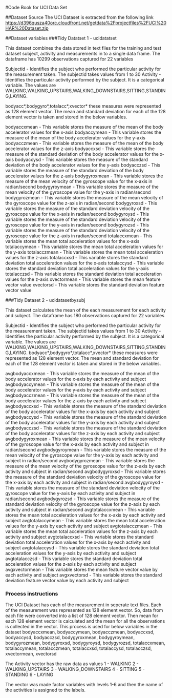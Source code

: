 #Code Book for UCI Data Set

##Dataset Source
 The UCI Dataset is extracted from the following link
 https://d396qusza40orc.cloudfront.net/getdata%2Fprojectfiles%2FUCI%20HAR%20Dataset.zip
 
 
##Dataset variables
###Tidy Datatset 1 - ucidatatset

  This dataset combines the data stored in text files for the training and test dataset subject, activity and measurements in to a single data frame. The dataframe has 10299 observations captured for 22 variables

Subjectid - Identifies the subject who performed the particular activity for the measurement taken. The subjectid takes values from 1 to 30
Activity - Identifies the particular activity performed by the subject. It is a categorical variable. The values are
WALKING,WALKING_UPSTAIRS,WALKING_DOWNSTAIRS,SITTING,STANDING,LAYING. 

bodyacc*,bodygyro*,totalacc*,xvector* these measures were represented as 128 element vector. The mean and standard deviation for each of the 128 element vector is taken and stored in the below variables.

bodyaccxmean - This variable stores the measure of the mean of the body accelerator values for the x-axis
bodyaccymean - This variable stores the measure of the mean of the body accelerator values for the y-axis
bodyacczmean - This variable stores the measure of the mean of the body accelerator values for the z-axis
bodyaccxsd - This variable stores the measure of the standard deviation of the body accelerator values for the x-axis
bodyaccysd - This variable stores the measure of the standard deviation of the body accelerator values for the y-axis
bodyacczsd - This variable stores the measure of the standard deviation of the body accelerator values for the z-axis
bodygyroxmean - This variable stores the measure of the mean velocity of the gyroscope value for the x-axis in radian/second
bodygyroymean - This variable stores the measure of the mean velocity of the gyroscope value for the y-axis in radian/second
bodygyrozmean - This variable stores the measure of the mean velocity of the gyroscope value for the z-axis in radian/second
bodygyroxsd - This variable stores the measure of the standard deviation velocity of the gyroscope value for the x-axis in radian/second
bodygyroysd - This variable stores the measure of the standard deviation velocity of the gyroscope value for the y-axis in radian/second
bodygyrozsd - This variable stores the measure of the standard deviation velocity of the gyroscope value for the z-axis in radian/second
totalaccxmean - This variable stores the mean total acceleration values for the x-axis
totalaccymean - This variable stores the mean total acceleration values for the y-axis
totalacczmean - This variable stores the mean total acceleration values for the z-axis
totalaccxsd - This variable stores the standard deviation total acceleration values for the x-axis
totalaccysd - This variable stores the standard deviation total acceleration values for the y-axis
totalacczsd - This variable stores the standard deviation total acceleration values for the z-axis
xvectormean - This variable stores the mean feature vector value
xvectorsd - This variable stores the standard deviation feature vector value

###Tidy Dataset 2 - ucidatasetbysubj

  This dataset calculates the mean of the each measurement for each activity and  subject. The dataframe has 180 observations captured for 22 variables
  
Subjectid - Identifies the subject who performed the particular activity for the measurement taken. The subjectid takes values from 1 to 30
Activity - Identifies the particular activity performed by the subject. It is a categorical variable. The values are
WALKING,WALKING_UPSTAIRS,WALKING_DOWNSTAIRS,SITTING,STANDING,LAYING. 
bodyacc*,bodygyro*,totalacc*,xvector* these measures were represented as 128 element vector. The mean and standard deviation for each of the 128 element vector is taken and stored in the below variables.

avgbodyaccxmean - This variable stores the measure of the mean of the body accelerator values for the x-axis by each activity and subject
avgbodyaccymean - This variable stores the measure of the mean of the body accelerator values for the y-axis by each activity and subject
avgbodyacczmean - This variable stores the measure of the mean of the body accelerator values for the z-axis by each activity and subject
avgbodyaccxsd - This variable stores the measure of the standard deviation of the body accelerator values for the x-axis by each activity and subject
avgbodyaccysd - This variable stores the measure of the standard deviation of the body accelerator values for the y-axis by each activity and subject
avgbodyacczsd - This variable stores the measure of the standard deviation of the body accelerator values for the z-axis by each activity and subject
avgbodygyroxmean - This variable stores the measure of the mean velocity of the gyroscope value for the x-axis by each activity and subject in radian/second
avgbodygyroymean - This variable stores the measure of the mean velocity of the gyroscope value for the y-axis by each activity and subject in radian/second
avgbodygyrozmean - This variable stores the measure of the mean velocity of the gyroscope value for the z-axis by each activity and subject in radian/second
avgbodygyroxsd - This variable stores the measure of the standard deviation velocity of the gyroscope value for the x-axis by each activity and subject in radian/second
avgbodygyroysd - This variable stores the measure of the standard deviation velocity of the gyroscope value for the y-axis by each activity and subject in radian/second
avgbodygyrozsd - This variable stores the measure of the standard deviation velocity of the gyroscope value for the z-axis by each activity and subject in radian/second
avgtotalaccxmean - This variable stores the mean total acceleration values for the x-axis by each activity and subject
avgtotalaccymean - This variable stores the mean total acceleration values for the y-axis by each activity and subject
avgtotalacczmean - This variable stores the mean total acceleration values for the z-axis by each activity and subject
avgtotalaccxsd - This variable stores the standard deviation total acceleration values for the x-axis by each activity and subject
avgtotalaccysd - This variable stores the standard deviation total acceleration values for the y-axis by each activity and subject
avgtotalacczsd - This variable stores the standard deviation total acceleration values for the z-axis by each activity and subject
avgxvectormean - This variable stores the mean feature vector value by each activity and subject
avgxvectorsd - This variable stores the standard deviation feature vector value by each activity and subject

 ### Process instructions
 
  The UCI Dataset has each of the measurement in seperate text files. Each of the measurement was represented as 128 element vector. So, data from each file were converted into a list of 128 element vector. Then mean for each 128 element vector is calculated and the mean for all the observations is collected in the vector. This process is used for below variables in the dataset 
  bodyaccxmean, bodyaccymean, bodyacczmean, bodyaccxsd, bodyaccysd, bodyacczsd, bodygyroxmean, bodygyroymean, bodygyrozmean,
bodygyroxsd, bodygyroysd, bodygyrozsd, totalaccxmean, totalaccymean, totalacczmean, totalaccxsd, totalaccysd, totalacczsd,
xvectormean, xvectorsd
  
  The Activity vector has the raw data as values 
1 - WALKING
2 - WALKING_UPSTAIRS
3 - WALKING_DOWNSTAIRS
4 - SITTING
5 - STANDING
6 - LAYING
  
  The vector was made factor variables with levels 1-6 and then the name of the activities is assigned to the labels.
  
  




